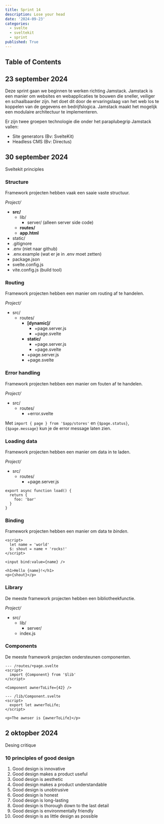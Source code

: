 ```yaml
---
title: Sprint 14
description: Lose your head
date: '2024-09-23'
categories:
  - svelte
  - sveltekit
  - sprint
published: True
---
```


## Table of Contents

## 23 september 2024
Deze sprint gaan we beginnen te werken richting Jamstack. Jamstack is een manier om websites en webapplicaties te bouwen die sneller, veiliger en schaalbaarder zijn. het doet dit door de ervaringslaag van het web los te koppelen van de gegevens en bedrijfslogica.
Jamstack maakt het mogelijk een modulaire architectuur te implementeren. 

Er zijn twee groepen technologie die onder het paraplubegrip Jamstack vallen:
- Site generators (Bv: SvelteKit)
- Headless CMS (Bv: Directus)

## 30 september 2024
Sveltekit principles

### Structure
Framework projecten hebben vaak een saaie vaste structuur.

_Project/_
- **src/**
  - lib/
    - server/ (alleen server side code)
  - **routes/**
  - **app.html**
- static/
- .gitignore
- .env (niet naar github)
- .env.example (wat er je in .env moet zetten)
- package.json
- svelte.config.js
- vite.config.js (build tool)

### Routing
Framework projecten hebben een manier om routing af te handelen.

_Project/_
- src/
  - routes/
    - **[dynamic]/**
      - +page.server.js
      - +page.svelte
    - **static/**
      - +page.server.js
      - +page.svelte
    - +page.server.js
    - +page.svelte
 
### Error handling
Framework projecten hebben een manier om fouten af te handelen.

_Project/_
- src/
  - routes/
    - +error.svelte
   
Met `import { page } from '$app/stores'` en `{$page.status}`, `{$page.message}` kun je de error message laten zien.

### Loading data
Framework projecten hebben een manier om data in te laden.

_Project/_
- src/
  - routes/
    - +page.server.js
   
```JS
export async function load() {
  return {
    foo: 'bar'
  }
}
```

### Binding
Framework projecten hebben een manier om data te _binden_.

```svelte
<script>
  let name = 'world'
  $: shout = name + 'rocks!'
</script>  

<input bind:value={name} />

<h1>Hello {name}!</h1>
<p>{shout}</p>
```

### Library
De meeste framework projecten hebben een bibliotheekfunctie.

_Project/_
- src/
  - lib/
    - server/
  - index.js

### Components 
De meeste framework projecten ondersteunen componenten.

```svelte
--- /routes/+page.svelte
<script>
  import {Component} from '$lib'
</script>

<Component awnerToLife={42} />

--- /lib/Component.svelte
<script>
  export let awnerToLife;
</script>

<p>The awnser is {awnerToLife}</p>
```

## 2 oktopber 2024
Desing critique

### 10 principles of good design
1. Good design is innovative
2. Good design makes a product useful
3. Good design is aesthetic
4. Good design makes a product understandable 
6. Good design is unobtrusive
7. Good design is honest
8. Good design is long-lasting
9. Good design is thorough down to the last detail
10. Good design is environmentally friendly
11. Good design is as little design as possible
